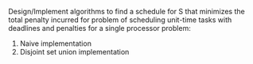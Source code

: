 Design/Implement algorithms to find a schedule for S that minimizes the total penalty incurred for problem of scheduling unit-time tasks
with deadlines and penalties for a single processor problem:

1. Naive implementation
2. Disjoint set union implementation
